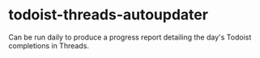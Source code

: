 # todoist-threads-autoupdater
Can be run daily to produce a progress report detailing the day's Todoist completions in Threads.
